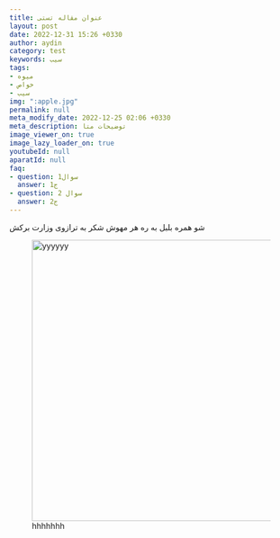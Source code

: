 ```yaml
---
title: عنوان مقاله تستی
layout: post
date: 2022-12-31 15:26 +0330
author: aydin
category: test
keywords: سیب
tags:
- میوه
- خواص
- سیب
img: ":apple.jpg"
permalink: null
meta_modify_date: 2022-12-25 02:06 +0330
meta_description: توضیحات متا
image_viewer_on: true
image_lazy_loader_on: true
youtubeId: null
aparatId: null
faq:
- question: سوال1
  answer: ج1
- question: سوال 2
  answer: ج2
---
```

شو همره بلبل به ره هر مهوش   شکر به ترازوی وزارت برکش
<figure role="group"><img src=":apple.jpg" width="750"  height="500" alt="yyyyyy" title="fffffff" /><figcaption>hhhhhhh</figcaption></figure>
